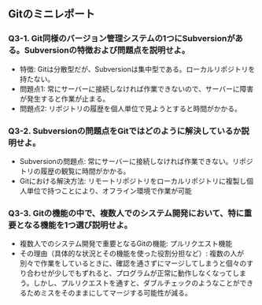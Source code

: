 ## Gitのミニレポート
### Q3-1. Git同様のバージョン管理システムの1つにSubversionがある。Subversionの特徴および問題点を説明せよ。
* 特徴: Gitは分散型だが、Subversionは集中型である。ローカルリポジトリを持たない。
* 問題点1: 常にサーバーに接続しなければ作業できないので、サーバーに障害が発生すると作業が止まる。
* 問題点2: リポジトリの履歴を個人単位で見ようとすると時間がかかる。
### Q3-2. Subversionの問題点をGitではどのように解決しているか説明せよ。
* Subversionの問題点: 常にサーバーに接続しなければ作業できない。リポジトリの履歴の観覧に時間がかかる。
* Gitにおける解決方法: リモートリポジトリをローカルリポジトリに複製し個人単位で持つことにより、オフライン環境で作業が可能
### Q3-3. Gitの機能の中で、複数人でのシステム開発において、特に重要となる機能を1つ選び説明せよ。
* 複数人でのシステム開発で重要となるGitの機能: プルリクエスト機能
* その理由（具体的な状況とその機能を使った役割分担など）: 複数の人が別々で作業をしているときに、確認を通さずにマージしてしまうと個々のすり合わせが少しでもずれると、プログラムが正常に動作しなくなってしまう。しかし、プルリクエストを通すと、ダブルチェックのようなことができるためミスをそのままにしてマージする可能性が減る。
